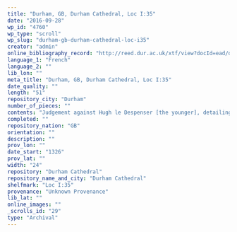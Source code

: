```yaml
---
title: "Durham, GB, Durham Cathedral, Loc I:35"
date: "2016-09-28"
wp_id: "4760"
wp_type: "scroll"
wp_slug: "durham-gb-durham-cathedral-loc-i35"
creator: "admin"
online_bibliography_record: "http://reed.dur.ac.uk/xtf/view?docId=ead/dcd/dcdlocel.xml#qxj-40"
language_1: "French"
language_2: ""
lib_lon: ""
meta_title: "Durham, GB, Durham Cathedral, Loc I:35"
date_quality: ""
length: "51"
repository_city: "Durham"
number_of_pieces: ""
contents: "Judgement against Hugh le Despenser [the younger], detailing his acts of tyranny, that he had robbed the Church of land and possessions, that he forbade the cult of Thomas of Lancaster, was a pirate, acquired lands, maltreated the Queen and usurped royal power by compelling men to swear allegiance to him."
completed: ""
repository_nation: "GB"
orientation: ""
description: ""
prov_lon: ""
date_start: "1326"
prov_lat: ""
width: "24"
repository: "Durham Cathedral"
repository_name_and_city: "Durham Cathedral"
shelfmark: "Loc I:35"
provenance: "Unknown Provenance"
lib_lat: ""
online_images: ""
_scrolls_id: "29"
type: "Archival"
---
```



